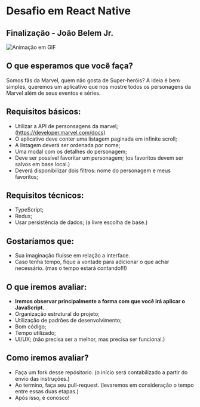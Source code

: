 # Desafio em React Native

## Finalização - João Belem Jr.
![Animação em GIF](https://i.imgur.com/52BC4IN.gif "Animação em GIF")

## O que esperamos que você faça?
Somos fãs da Marvel, quem não gosta de Super-heróis?
A ideia é bem simples, queremos um aplicativo que nos mostre todos os personagens da Marvel além de seus eventos e séries.

## Requisitos básicos:
- Utilizar a API de personsagens da marvel; (https://developer.marvel.com/docs)
- O aplicativo deve conter uma listagem paginada em infinite scroll;
- A listagem deverá ser ordenada por nome;
- Uma modal com os detalhes do personagem;
- Deve ser possível favoritar um personagem; (os favoritos devem ser salvos em base local.)
- Deverá disponibilizar dois filtros: nome do personagem e meus favoritos;

## Requisitos técnicos:
- TypeScript;
- Redux;
- Usar persistência de dados; (a livre escolha de base.)

## Gostaríamos que:
- Sua imaginação fluísse em relação a interface.
- Caso tenha tempo, fique a vontade para adicionar o que achar necessário. (mas o tempo estará contando!!!)

## O que iremos avaliar:
- **Iremos observar principalmente a forma com que você irá aplicar o JavaScript.**
- Organização estrutural do projeto;
- Utilização de padrões de desenvolvimento;
- Bom código;
- Tempo utilizado;
- UI/UX; (não precisa ser a melhor, mas precisa ser funcional.)

## Como iremos avaliar?
- Faça um fork desse repósitorio. (o início será contabilizado a partir do envio das instruções.)
- Ao termino, faça seu pull-request. (levaremos em consideração o tempo entre essas duas etapas.)
- Após isso, é conosco!
